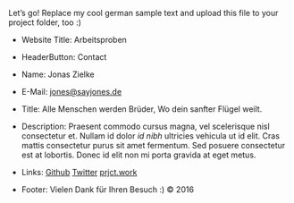 Let’s go! Replace my cool german sample text and upload this file to your project folder, too :)

- Website Title:			Arbeitsproben
- HeaderButton:				Contact

- Name: Jonas Zielke
- E-Mail: jones@sayjones.de
- Title: Alle Menschen werden Brüder,
Wo dein sanfter Flügel weilt.
- Description: Praesent commodo cursus magna, vel scelerisque nisl consectetur et. Nullam id dolor *id nibh* ultricies vehicula ut id elit. Cras mattis consectetur purus sit amet fermentum. Sed posuere consectetur est at lobortis. Donec id elit non mi porta gravida at eget metus.
- Links: [Github](https://github.com/jonaszielke/prjct)
[Twitter](https://twitter.com/joneszielke)
[prjct.work](http://www.prjct.work)
- Footer: Vielen Dank für Ihren Besuch :)
© 2016
